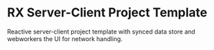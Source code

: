 # RX Server-Client Project Template
Reactive server-client project template with synced data store and webworkers the UI for network handling.
